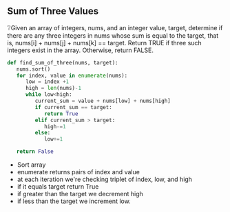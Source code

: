 ## Sum of Three Values

❔Given an array of integers, nums, and an integer value, target, determine if there are any three integers in nums whose sum is equal to the target, that is, nums[i] + nums[j] + nums[k] == target. Return TRUE if three such integers exist in the array. Otherwise, return FALSE.

```python
def find_sum_of_three(nums, target):
   nums.sort()
   for index, value in enumerate(nums):
      low = index +1
      high = len(nums)-1
      while low<high:
         current_sum = value + nums[low] + nums[high]
         if current_sum == target:
            return True
         elif current_sum > target:
            high-=1
         else:
            low+=1

   return False
```

- Sort array
- enumerate returns pairs of index and value
- at each iteration we're checking triplet of index, low, and high
- if it equals target return True
- if greater than the target we decrement high
- if less than the target we increment low.
